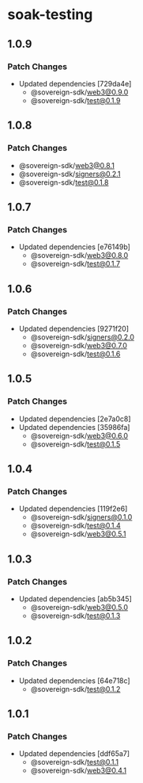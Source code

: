 # soak-testing

## 1.0.9

### Patch Changes

- Updated dependencies [729da4e]
  - @sovereign-sdk/web3@0.9.0
  - @sovereign-sdk/test@0.1.9

## 1.0.8

### Patch Changes

- @sovereign-sdk/web3@0.8.1
- @sovereign-sdk/signers@0.2.1
- @sovereign-sdk/test@0.1.8

## 1.0.7

### Patch Changes

- Updated dependencies [e76149b]
  - @sovereign-sdk/web3@0.8.0
  - @sovereign-sdk/test@0.1.7

## 1.0.6

### Patch Changes

- Updated dependencies [9271f20]
  - @sovereign-sdk/signers@0.2.0
  - @sovereign-sdk/web3@0.7.0
  - @sovereign-sdk/test@0.1.6

## 1.0.5

### Patch Changes

- Updated dependencies [2e7a0c8]
- Updated dependencies [35986fa]
  - @sovereign-sdk/web3@0.6.0
  - @sovereign-sdk/test@0.1.5

## 1.0.4

### Patch Changes

- Updated dependencies [119f2e6]
  - @sovereign-sdk/signers@0.1.0
  - @sovereign-sdk/test@0.1.4
  - @sovereign-sdk/web3@0.5.1

## 1.0.3

### Patch Changes

- Updated dependencies [ab5b345]
  - @sovereign-sdk/web3@0.5.0
  - @sovereign-sdk/test@0.1.3

## 1.0.2

### Patch Changes

- Updated dependencies [64e718c]
  - @sovereign-sdk/test@0.1.2

## 1.0.1

### Patch Changes

- Updated dependencies [ddf65a7]
  - @sovereign-sdk/test@0.1.1
  - @sovereign-sdk/web3@0.4.1
